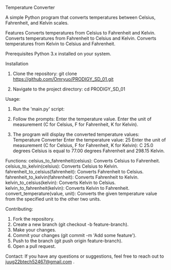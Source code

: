 Temperature Converter

A simple Python program that converts temperatures between Celsius, Fahrenheit, and Kelvin scales.

Features
Converts temperatures from Celsius to Fahrenheit and Kelvin.
Converts temperatures from Fahrenheit to Celsius and Kelvin.
Converts temperatures from Kelvin to Celsius and Fahrenheit.

Prerequisites
Python 3.x installed on your system.

Installation
1. Clone the repository:
   git clone https://github.com/Omryuo/PRODIGY_SD_01.git

2. Navigate to the project directory:
   cd PRODIGY_SD_01

Usage:
1. Run the 'main.py' script:

2. Follow the prompts:
  Enter the temperature value.
  Enter the unit of measurement (C for Celsius, F for Fahrenheit, K for Kelvin).

3. The program will display the converted temperature values:
   Temperature Converter
  Enter the temperature value: 25
  Enter the unit of measurement (C for Celsius, F for Fahrenheit, K for Kelvin): C
  25.0 degrees Celsius is equal to 77.00 degrees Fahrenheit and 298.15 Kelvin.

Functions:
 celsius_to_fahrenheit(celsius): Converts Celsius to Fahrenheit.
 celsius_to_kelvin(celsius): Converts Celsius to Kelvin.
 fahrenheit_to_celsius(fahrenheit): Converts Fahrenheit to Celsius.
 fahrenheit_to_kelvin(fahrenheit): Converts Fahrenheit to Kelvin.
 kelvin_to_celsius(kelvin): Converts Kelvin to Celsius.
 kelvin_to_fahrenheit(kelvin): Converts Kelvin to Fahrenheit.
 convert_temperature(value, unit): Converts the given temperature value from the specified unit to the other two units.

Contributing:
1. Fork the repository.
2. Create a new branch (git checkout -b feature-branch).
3. Make your changes.
4. Commit your changes (git commit -m 'Add some feature').
5. Push to the branch (git push origin feature-branch).
6. Open a pull request.

Contact:
If you have any questions or suggestions, feel free to reach out to juug22btech52467@gmail.com .

   
